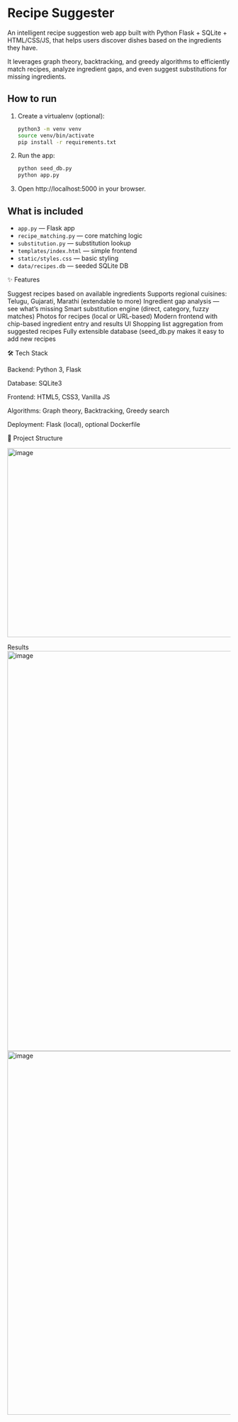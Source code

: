 
# Recipe Suggester

An intelligent recipe suggestion web app built with Python Flask + SQLite + HTML/CSS/JS, that helps users discover dishes based on the ingredients they have.

It leverages graph theory, backtracking, and greedy algorithms to efficiently match recipes, analyze ingredient gaps, and even suggest substitutions for missing ingredients.

## How to run

1. Create a virtualenv (optional):
   ```bash
   python3 -m venv venv
   source venv/bin/activate
   pip install -r requirements.txt
   ```

2. Run the app:
   ```bash
   python seed_db.py
   python app.py
   ```

3. Open http://localhost:5000 in your browser.

## What is included

- `app.py` — Flask app
- `recipe_matching.py` — core matching logic
- `substitution.py` — substitution lookup
- `templates/index.html` — simple frontend
- `static/styles.css` — basic styling
- `data/recipes.db` — seeded SQLite DB

✨ Features

 Suggest recipes based on available ingredients
 Supports regional cuisines: Telugu, Gujarati, Marathi (extendable to more)
 Ingredient gap analysis — see what’s missing
 Smart substitution engine (direct, category, fuzzy matches)
 Photos for recipes (local or URL-based)
 Modern frontend with chip-based ingredient entry and results UI
 Shopping list aggregation from suggested recipes
 Fully extensible database (seed_db.py makes it easy to add new recipes

🛠️ Tech Stack

Backend: Python 3, Flask

Database: SQLite3

Frontend: HTML5, CSS3, Vanilla JS

Algorithms: Graph theory, Backtracking, Greedy search

Deployment: Flask (local), optional Dockerfile

📂 Project Structure









<img width="658" height="427" alt="image" src="https://github.com/user-attachments/assets/42fb4629-2f0d-4fa6-a1c6-a153294b3cd7" />


Results
<img width="1523" height="903" alt="image" src="https://github.com/user-attachments/assets/c81039e1-81cf-43fb-b6ae-d30ad9583669" />
<img width="1443" height="821" alt="image" src="https://github.com/user-attachments/assets/5031c8f4-6fdd-4fd0-bdbe-87529b4c05cd" />





